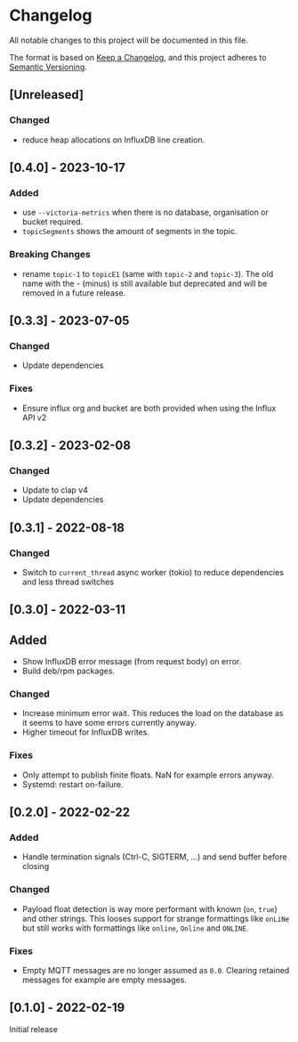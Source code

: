 # Changelog

All notable changes to this project will be documented in this file.

The format is based on [Keep a Changelog](https://keepachangelog.com/en/1.1.0/),
and this project adheres to [Semantic Versioning](https://semver.org/spec/v2.0.0.html).

## [Unreleased]

### Changed

- reduce heap allocations on InfluxDB line creation.

## [0.4.0] - 2023-10-17

### Added

- use `--victoria-metrics` when there is no database, organisation or bucket required.
- `topicSegments` shows the amount of segments in the topic.

### Breaking Changes

- rename `topic-1` to `topicE1` (same with `topic-2` and `topic-3`).
  The old name with the - (minus) is still available but deprecated and will be removed in a future release.

## [0.3.3] - 2023-07-05

### Changed

- Update dependencies

### Fixes

- Ensure influx org and bucket are both provided when using the Influx API v2

## [0.3.2] - 2023-02-08

### Changed

- Update to clap v4
- Update dependencies

## [0.3.1] - 2022-08-18

### Changed

- Switch to `current_thread` async worker (tokio) to reduce dependencies and less thread switches

## [0.3.0] - 2022-03-11

## Added

- Show InfluxDB error message (from request body) on error.
- Build deb/rpm packages.

### Changed

- Increase minimum error wait. This reduces the load on the database as it seems to have some errors currently anyway.
- Higher timeout for InfluxDB writes.

### Fixes

- Only attempt to publish finite floats. NaN for example errors anyway.
- Systemd: restart on-failure.

## [0.2.0] - 2022-02-22

### Added

- Handle termination signals (Ctrl-C, SIGTERM, …) and send buffer before closing

### Changed

- Payload float detection is way more performant with known (`on`, `true`) and other strings.
  This looses support for strange formattings like `onLiNe` but still works with formattings like `online`, `Online` and `ONLINE`.

### Fixes

- Empty MQTT messages are no longer assumed as `0.0`. Clearing retained messages for example are empty messages.

## [0.1.0] - 2022-02-19

Initial release
